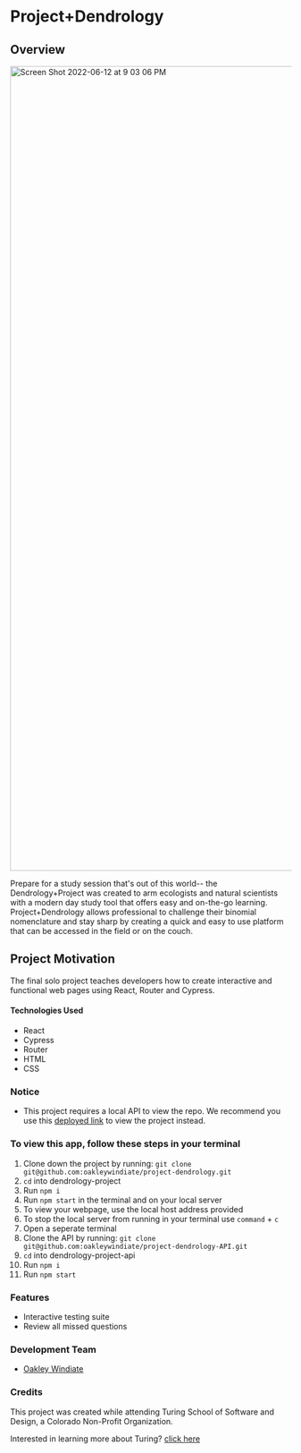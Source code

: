 # Project+Dendrology

## Overview

<img width="1439" alt="Screen Shot 2022-06-12 at 9 03 06 PM" src="https://user-images.githubusercontent.com/93341234/173272088-b158d2a5-2d45-4413-a214-df3d605563c4.png">


Prepare for a study session that's out of this world-- the Dendrology+Project was created to arm ecologists and natural scientists with a modern day study tool that offers easy and on-the-go learning. Project+Dendrology allows professional to challenge their binomial nomenclature and stay sharp by creating a quick and easy to use platform that can be accessed in the field or on the couch. 

## Project Motivation

The final solo project teaches developers how to create interactive and functional web pages using React, Router and Cypress.

#### Technologies Used
* React
* Cypress
* Router
* HTML
* CSS

### Notice
* This project requires a local API to view the repo. We recommend you use this [deployed link]() to view the project instead. 

### To view this app, follow these steps in your terminal
1. Clone down the project by running: `git clone git@github.com:oakleywindiate/project-dendrology.git`
2. `cd` into dendrology-project
3. Run `npm i`
4. Run `npm start` in the terminal and on your local server
6. To view your webpage, use the local host address provided
7. To stop the local server from running in your terminal use `command` + `c`
8. Open a seperate terminal
9. Clone the API by running: `git clone git@github.com:oakleywindiate/project-dendrology-API.git`
10. `cd` into dendrology-project-api
11. Run `npm i`
12. Run `npm start`

### Features

* Interactive testing suite
* Review all missed questions


### Development Team

* [Oakley Windiate](https://github.com/oakleywindiate)


### Credits

This project was created while attending Turing School of Software and Design, a Colorado Non-Profit Organization.

Interested in learning more about Turing? [click here](https://turing.edu/)

